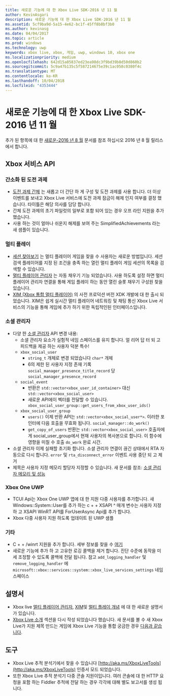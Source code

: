```yaml
---
title: 새로운 기능에 대 한 Xbox Live SDK-2016 년 11 월
author: KevinAsgari
description: 새로운 기능에 대 한 Xbox Live SDK-2016 년 11 월
ms.assetid: 5cf9ba9d-5a15-4e62-bc1f-45ff8b8bf3b0
ms.author: kevinasg
ms.date: 04/04/2017
ms.topic: article
ms.prod: windows
ms.technology: uwp
keywords: xbox live, xbox, 게임, uwp, windows 10, xbox one
ms.localizationpriority: medium
ms.openlocfilehash: 642d15a85837ed23ea98dc3f9bd39b8d50d860b2
ms.sourcegitcommit: 5c9a47b135c5f587214675e39c1ac058c0380f4c
ms.translationtype: MT
ms.contentlocale: ko-KR
ms.lasthandoff: 10/04/2018
ms.locfileid: "4353444"
---
```

# <a name="whats-new-for-the-xbox-live-sdk---november-2016"></a>새로운 기능에 대 한 Xbox Live SDK-2016 년 11 월

추가 된 항목에 대 한 [새로운-2016 년 8 월](1608-whats-new.md) 문서를 참조 하십시오 2016 년 8 월 릴리스에서 합니다.

## <a name="xbox-services-api"></a>Xbox 서비스 API

### <a name="simplified-achievements"></a>간소화 된 도전 과제

* [도전 과제 간체](../achievements-2017/simplified-achievements.md) 는 새롭고 더 간단 하 게 구성 및 도전 과제를 사용 합니다.  더 이상 이벤트를 보내고 Xbox Live 서비스에 도전 과제 잠금이 해제 인지 여부를 결정 했습니다.  타이틀은 해당 의사를 담당 합니다.
* 간체 도전 과제의 초기 파일럿의 일부로 포함 되어 있는 경우 오프 라인 지원을 추가 했습니다.
* 사용 하는 것이 얼마나 쉬운지 해제를 보여 주는 SimplifiedAchievements 라는 새 샘플이 있습니다.

### <a name="multiplayer"></a>멀티 플레이

* [세션 찾아보기](../multiplayer/session-browse.md) 는 멀티 플레이어 게임을 찾을 수 사용자는 새로운 방법입니다.  세션 검색 플레이어를 지정 된 조건을 충족 하는 열린 멀티 플레이 게임 세션의 목록을 검색할 수 있습니다.
* [멀티 플레이어 관리자](../multiplayer/multiplayer-manager.md) 는 자동 채우기 기능 되었습니다.  사용 하도록 설정 하면 멀티 플레이어 관리자 연결을 통해 게임 플레이 하는 동안 열린 슬롯 채우기 구성원 찾을 있습니다.
* [XIM (Xbox 통합 멀티 플레이어)](../multiplayer/xbox-integrated-multiplayer.md) 의 사전 프로덕션 버전 XDK 개발에 대 한 출시 되었습니다.  XIM은 쉽게 실시간 멀티 플레이어 네트워킹 및 채팅 통신 Xbox Live 서비스의 기능을 통해 게임에 추가 하기 위한 독립적인된 인터페이스입니다.

### <a name="social-manager"></a>소셜 관리자

* 다양 한 [소셜 관리자](../social-platform/intro-to-social-manager.md) API 변경 내용:
    * 소셜 관리자 요소가 실험적 네임 스페이스를 유지 합니다. 얼 리어 답 터 되 고 피드백을 제공 하는 사용자 덕분 특수!
    * `xbox_social_user`
        * `string_t` 개체로 변경 되었습니다 `char*` 개체
        * 6의 제한 된 사용자 지정 존재 기록 `social_manager_presence_title_record` 당 `social_manager_presence_record`
    * `social_event`
        * 반환은 `std::vector<xbox_user_id_container>` 대신 `std::vector<xbox_social_user>`
        * 새로운 API에이 벡터를 전달할 수 있습니다. `xbox_social_user_group::get_users_from_xbox_user_ids()`
    * `xbox_social_user_group`
        * `users()` 이제 반환 API는 `std::vector<xbox_social_user*>`. 이러한 포인터에 다음 호출을 무효화 됩니다. `social_manager::do_work()`
        * `get_copy_of_users` 반환는 `std::vector<xbox_social_user>` 호출자에 게 social_user_group에서 현재 사용자의 복사본으로 합니다. 이 함수에 영향을 미칠 수 호출 `do_work` 완료 시간.
* 소셜 관리자 이제 실패할 초기화 합니다. 소셜 관리자 연결이 끊긴 상태에서 RTA 자동으로 다시 합니다. `error` 및 `rta_disconnect_error` 이벤트 사용 중단 되 고 제거
* 제목은 사용자 지정 메모리 할당자 지정할 수 있습니다. 새 문서를 참조: [소셜 관리자 메모리 및 성능](../social-platform/social-manager-memory-and-performance-overview.md)

### <a name="xbox-one-uwp"></a>Xbox One UWP
* TCUI Api는 Xbox One UWP 앱에 대 한 지원 다중 사용자를 추가합니다.  새 Windows::System::User를 추가 하는 c + + XSAPI ^ 매개 변수는 사용자 지정 하 고 XSAPI WinRT API를 ForUserAsync Api를 추가 합니다.
* Xbox 다중 사용자 지원 하도록 업데이트 된 UWP 샘플

### <a name="other"></a>기타

* C + + /winrt 지원을 추가 합니다.   세부 정보를 찾을 수 [여기](../introduction-to-xbox-live-apis.md)
* 새로운 기능에 추가 하 고 고유한 로깅 콜백을 제거 합니다.  진단 수준에 동작을 미세 조정할 수 있도록 콜백에 전달 됩니다.  참고 `add_logging_handler` 및 `remove_logging_handler` 에 `microsoft::xbox::services::system::xbox_live_services_settings` 네임 스페이스

## <a name="documentation"></a>설명서
* Xbox live [멀티 플레이어 관리자](../multiplayer/multiplayer-manager.md), [XIM](../multiplayer/xbox-integrated-multiplayer.md)및 [멀티 플레이 개념](../multiplayer/multiplayer-concepts.md) 에 대 한 새로운 설명서가 있습니다.
* [Xbox Live 소개](../get-started-with-partner/get-started-with-xbox-live-partner.md) 섹션을 다시 작성 되었습니다 했습니다.  새 문서를 볼 수 새 Xbox Live가 지원 제목 만드는 게임에 Xbox Live 기능을 통합 궁금한 경우 [다음과 같습니다](../get-started-with-partner/get-started-with-xbox-live-partner.md).

## <a name="tools"></a>도구
* Xbox Live 추적 분석기에서 찾을 수 있습니다 [http://aka.ms/XboxLiveTools](http://aka.ms/XboxLiveTools) 인증서 모드 되었습니다.  
* 또한 Xbox Live 추적 분석기 다중 콘솔 지원이입니다.  여러 콘솔에 대 한 HTTP 요청을 포함 하는 Fiddler 추적에 전달 하는 경우 각각에 대해 별도 보고서를 생성 됩니다.
